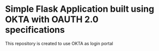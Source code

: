 # Simple Flask Application built using OKTA with OAUTH 2.0 specifications
This repository is created to use OKTA as login portal
